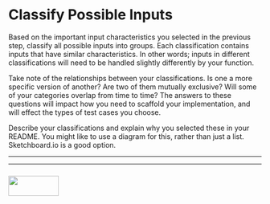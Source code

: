 # Classify Possible Inputs

Based on the important input characteristics you selected in the previous step, classify all possible inputs into groups.  Each classification contains inputs that have similar characteristics.  In other words; inputs in different classifications will need to be handled slightly differently by your function.

Take note of the relationships between your classifications.  Is one a more specific version of another?  Are two of them mutually exclusive?  Will some of your categories overlap from time to time?  The answers to these questions will impact how you need to scaffold your implementation, and will effect the types of test cases you choose.


Describe your classifications and explain why you selected these in your README.  You might like to use a diagram for this, rather than just a list.  Sketchboard.io is a good option.

___
___
### <a href="http://elewa.education/blog" target="_blank"><img src="https://user-images.githubusercontent.com/18554853/34921062-506450ae-f97d-11e7-875f-6feeb26ad72d.png" width="100" height="40"/></a>
